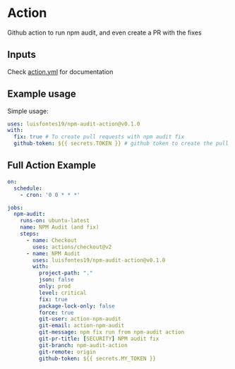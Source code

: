 # Action

Github action to run npm audit, and even create a PR with the fixes

## Inputs

Check [action.yml](action.yml) for documentation

## Example usage

Simple usage:

```yaml
uses: luisfontes19/npm-audit-action@v0.1.0
with:
  fix: true # To create pull requests with npm audit fix
  github-token: ${{ secrets.TOKEN }} # github token to create the pull request. Here you need to have a secret named TOKEN.
```

## Full Action Example

```yaml
on:
  schedule:
    - cron: '0 0 * * *'

jobs:
  npm-audit:
    runs-on: ubuntu-latest
    name: NPM Audit (and fix)
    steps:
      - name: Checkout
        uses: actions/checkout@v2
      - name: NPM Audit
        uses: luisfontes19/npm-audit-action@v0.1.0
        with:
          project-path: "."
          json: false
          only: prod
          level: critical
          fix: true
          package-lock-only: false
          force: true
          git-user: action-npm-audit
          git-email: action-npm-audit
          git-message: npm fix run from npm-audit action
          git-pr-title: [SECURITY] NPM audit fix
          git-branch: npm-audit-action
          git-remote: origin
          github-token: ${{ secrets.MY_TOKEN }} 
```
